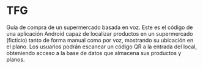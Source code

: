 # TFG
Guía de compra de un supermercado basada en voz.
Este es el código de una aplicación Android capaz de localizar productos en un supermercado (ficticio) tanto de forma manual como por voz, mostrando su ubicación en el plano. 
Los usuarios podrán escanear un código QR a la entrada del local, obteniendo acceso a la base de datos que almacena sus productos y planos.
